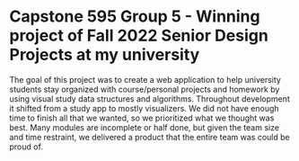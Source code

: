 # Capstone 595 Group 5 - Winning project of Fall 2022 Senior Design Projects at my university

The goal of this project was to create a web application to help university students stay organized with course/personal projects and homework by using visual study data structures and algorithms. Throughout development it shifted from a study app to mostly visualizers. We did not have enough time to finish all that we wanted, so we prioritized what we thought was best. Many modules are incomplete or half done, but given the team size and time restraint, we delivered a product that the entire team was could be proud of.
